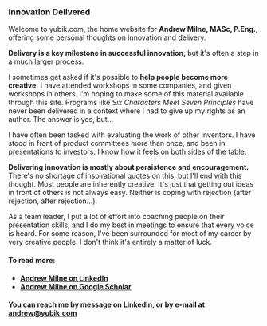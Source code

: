 ### Innovation Delivered
Welcome to yubik.com, the home website for  **Andrew Milne, MASc, P.Eng.,** offering some personal thoughts on innovation and delivery.

**Delivery is a key milestone in successful innovation,** but it's often a step in a much larger process. 

I sometimes get asked if it's possible to **help people become more creative.**  I have attended workshops in some companies, and given workshops in others.  I'm hoping to make some of this material available through this site. Programs like *Six Characters Meet Seven Principles* have never been delivered in a context where I had to give up my rights as an author.  The answer is yes, but...

I have often been tasked with evaluating the work of other inventors.  I have stood in front of product committees more than once, and been in presentations to investors.  I know how it feels on both sides of the table.  

**Delivering innovation is mostly about persistence and encouragement.**  There's no shortage of inspirational quotes on this, but I'll end with this thought.  Most people are inherently creative.  It's just that getting out ideas in front of others is not always easy. Neither is coping with rejection (after rejection, after rejection...). 

As a team leader, I put a lot of effort into coaching people on their presentation skills, and I do my best in meetings to ensure that every voice is heard.  For some reason, I've been surrounded for most of my career by very creative people.  I don't think it's entirely a matter of luck.   

#### To read more: 

  - **[Andrew Milne on LinkedIn](https://www.linkedin.com/in/yubik/)**
  - **[Andrew Milne on Google Scholar](https://scholar.google.com/citations?hl=en&user=MUcNd5cAAAAJ)**
  
#### You can reach me by message on LinkedIn, or by e-mail at [andrew@yubik.com](mailto:andrew@yubik.com) 






